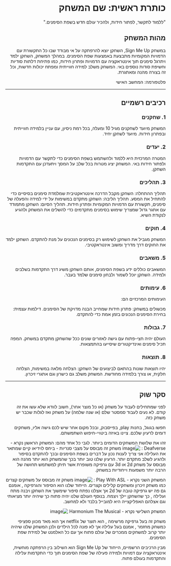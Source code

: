 <div dir='rtl' lang='he'>

# כותרת ראשית: שם המשחק

"ללמוד לתקשר, לפתור חידות, ולהכיר עולם חדש בשפת הסימנים."

## מהות המשחק

במשחק Sign Me Up, השחקן יוצא להרפתקה על אי מבודד שבו כל התקשורת עם הדמויות המקומיות מתבצעת באמצעות שפת הסימנים. במהלך המשחק, השחקן ילמד ויתרגל סימנים תוך אינטראקציה עם הדמויות ופתרון חידות, כמו פתיחת דלתות סודיות וחשיפת סודות נוספים באי. המשחק משלב למידה חווייתית ומפתח יכולות חדשות, וכל זה בצורה מהנה ומאתגרת.

פלטפורמה: המחשב האישי 

---


## רכיבים רשמיים

### 1. שחקנים

המשחק מיועד לשחקנים מגיל 10 ומעלה, בכל רמת ניסיון, עם עניין בלמידה חווייתית ובפתרון חידות. מיועד לשחקן יחיד.

### 2. יעדים

המטרה המרכזית היא ללמוד ולהשתמש בשפת הסימנים כדי לתקשר עם הדמויות ולפתור חידות באי. המשחק יציג מטרות בכל שלב על המסך ויתעדכן עם התקדמות השחקן.


### 3. תהליכים

תהליך ההתחלה: השחקן מקבל הדרכה אינטראקטיבית שמלמדת סימנים בסיסיים כדי להתחיל את המסע.
תהליך הליבה: השחקן מתקדם במשימות על ידי למידה והפעלה של סימנים, תקשורת עם הדמויות המקומיות ופתרון חידות.
תהליך הסיום: השחקן מתמודד עם אתגר גדול שמצריך שימוש בסימנים מתקדמים כדי להשלים את המשחק ולהגיע לנקודת השיא.

### 4. חוקים

המשחק מגביל את השחקן לשימוש רק בסימנים הנכונים על מנת להתקדם. השחקן ילמד את החוקים דרך מדריך ומשוב אינטראקטיבי.


### 5. משאבים

המשאבים כוללים ידע בשפת הסימנים, אותם השחקן משיג דרך התקדמות בשלבים ולמידה. השחקן יוכל לשמור ולבחון סימנים שלמד בעבר.

### 6. עימותים

העימותים המרכזיים הם:

מכשולים במשחק: פתרון חידות שמחייב הבנה מדויקת של הסימנים.
דילמות עצמית: בחירת הסימנים הנכונים בזמן אמת כדי להתקדם.


### 7. גבולות

העולם יהיה חצי-פתוח עם גישה לאזורים שונים ככל שהשחקן מתקדם במשחק. המפה תכיל סימנים ואינדיקטורים שיסייעו בהתמצאות.


### 8. תוצאות

יהיו תוצאות שונות בהתאם לביצועים של השחקן: הצלחה מלאה במשימות, הצלחה חלקית, או צורך בלמידה מחודשת. המשחק משלב גם כישרון וגם אתגרי זיכרון.

---

## סקר שוק

לפני שמתחילים לעבוד על משחק (או כל מוצר אחר), חשוב לוודא שלא עשו את זה קודם. לא נעים לעבוד סמסטר שלם (או שנה שלמה) על משחק ואז לגלות שכבר יש משחק כזה. 

חפשו בגוגל, בחנות play, בפייסבוק, ובכל מקום אחר שיש לכם גישה אליו, משחקים דומים לרעיון שלכם. ציינו באיזה ביטויי-חיפוש השתמשתם.

זהו את שלושת המשחקים הדומים ביותר. לגבי כל אחד מהם:
המשחק הראשון נקרא - Deafverse :
![image](https://github.com/user-attachments/assets/4b172ccc-e0de-4398-a5e2-fc19d56c1dd6)
משחק זה מבוסס על מצבי סנריות - ביחס לוידיאו קיים שמתאר את העלילה אני צריך לענות נכון על דברים בשפת הסימנים ובכך להתקדם בסיפור ולהגיע לשלב מתקדם יותר.
הרעיון שלנו טוב יותר בכך שהמשחק הוא יותר מהנה הוא מבוסס על משחק 2d או 3d עם גרפיקה משופרת אשר תיתן למשתמש תחושה של הרבה יותר משמעות וייחודיות במשחק.

המשחק השני נקרא - Play With ASL : 
![image](https://github.com/user-attachments/assets/cb767227-ced8-4f90-91b5-726041142f61)
משחק זה מבוסס על משחקים קצרים כמו משחק זיכרון ומשחקים קלילים וקצרים.
הייחוד שלנו הוא הסיפור והגרפיקה , אומנם גם פה יש גרפיקה טובה של 2d אך אצלנו נפתח סיפור שימשוך את השחקן ויבנה מתח ועלילה , כך שהשחקן יילך ויצמח. בנוסף העולם שלנו יהיה פתוח כך שיהיה יותר מציאותי וגם אצלהם האפליקצייה היא למובייל בלבד ולא למחשב.

המשחק השלישי נקרא - Harmonium The Musical
![image](https://github.com/user-attachments/assets/ad7f2150-bad1-4a57-892f-07575a06a9de)

משחק זה בעל גרפיקה מרשימה , הוא תוצר של netflix אך הוא מאד מכוון ספציפי כמשחק מחזמר , אמנם בעל עלילה אך לא פונה לכל הילדים ולכן המשחק שלנו שיהיה יותר קרוב למשחקים ממכרים של עולם פתוח אך עם כל האלמנט של למידת שפת הסימנים.

מבין הרכיבים הרשמיים, 
הייחוד של Sign Me Up הוא השילוב בין הרפתקה מוחשית, אינטראקציה עם דמויות ולמידה פעילה של שפת הסימנים תוך כדי התקדמות עלילה והתקדמות בעולם פתוח.


</div>

